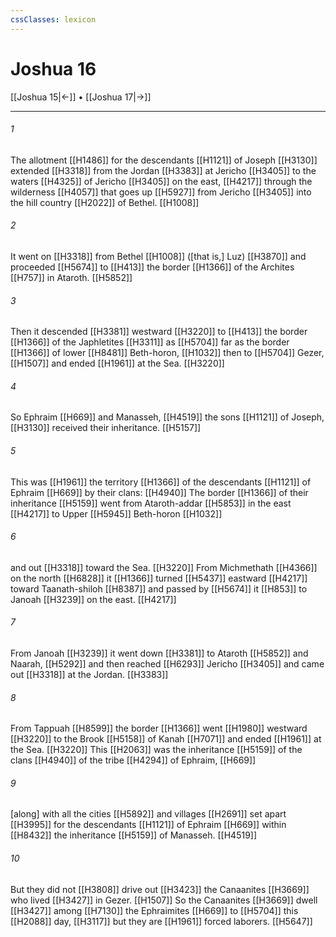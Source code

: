 ```yaml
---
cssClasses: lexicon
---
```


# Joshua 16

[[Joshua 15|←]] • [[Joshua 17|→]]

---

###### 1
The allotment [[H1486]] for the descendants [[H1121]] of Joseph [[H3130]] extended [[H3318]] from the Jordan [[H3383]] at Jericho [[H3405]] to the waters [[H4325]] of Jericho [[H3405]] on the east, [[H4217]] through the wilderness [[H4057]] that goes up [[H5927]] from Jericho [[H3405]] into the hill country [[H2022]] of Bethel. [[H1008]]

###### 2
It went on [[H3318]] from Bethel [[H1008]] ([that is,] Luz) [[H3870]] and proceeded [[H5674]] to [[H413]] the border [[H1366]] of the Archites [[H757]] in Ataroth. [[H5852]]

###### 3
Then it descended [[H3381]] westward [[H3220]] to [[H413]] the border [[H1366]] of the Japhletites [[H3311]] as [[H5704]] far as the border [[H1366]] of lower [[H8481]] Beth-horon, [[H1032]] then to [[H5704]] Gezer, [[H1507]] and ended [[H1961]] at the Sea. [[H3220]]

###### 4
So Ephraim [[H669]] and Manasseh, [[H4519]] the sons [[H1121]] of Joseph, [[H3130]] received their inheritance. [[H5157]]

###### 5
This was [[H1961]] the territory [[H1366]] of the descendants [[H1121]] of Ephraim [[H669]] by their clans: [[H4940]] The border [[H1366]] of their inheritance [[H5159]] went from Ataroth-addar [[H5853]] in the east [[H4217]] to Upper [[H5945]] Beth-horon [[H1032]]

###### 6
and out [[H3318]] toward the Sea. [[H3220]] From Michmethath [[H4366]] on the north [[H6828]] it [[H1366]] turned [[H5437]] eastward [[H4217]] toward Taanath-shiloh [[H8387]] and passed by [[H5674]] it [[H853]] to Janoah [[H3239]] on the east. [[H4217]]

###### 7
From Janoah [[H3239]] it went down [[H3381]] to Ataroth [[H5852]] and Naarah, [[H5292]] and then reached [[H6293]] Jericho [[H3405]] and came out [[H3318]] at the Jordan. [[H3383]]

###### 8
From Tappuah [[H8599]] the border [[H1366]] went [[H1980]] westward [[H3220]] to the Brook [[H5158]] of Kanah [[H7071]] and ended [[H1961]] at the Sea. [[H3220]] This [[H2063]] was the inheritance [[H5159]] of the clans [[H4940]] of the tribe [[H4294]] of Ephraim, [[H669]]

###### 9
[along] with all the cities [[H5892]] and villages [[H2691]] set apart [[H3995]] for the descendants [[H1121]] of Ephraim [[H669]] within [[H8432]] the inheritance [[H5159]] of Manasseh. [[H4519]]

###### 10
But they did not [[H3808]] drive out [[H3423]] the Canaanites [[H3669]] who lived [[H3427]] in Gezer. [[H1507]] So the Canaanites [[H3669]] dwell [[H3427]] among [[H7130]] the Ephraimites [[H669]] to [[H5704]] this [[H2088]] day, [[H3117]] but they are [[H1961]] forced laborers. [[H5647]]

